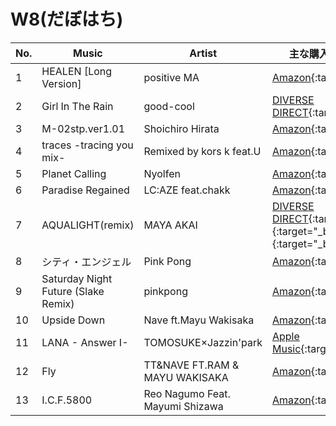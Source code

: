 # W8(だぼはち)

| No. | Music | Artist  | 主な購入・試聴URL|
|-----|-------------------------------------|---------------------------------|-----------------------------------------------------------------------------------------------------------------------------------------------------------------------------------------------------------------------------------------|
| 1| HEALEN [Long Version]| positive MA| [Amazon](https://www.amazon.co.jp/beatmania-7th-MIX-Original-Soundtrack/dp/B000065E4S/ref=sr_1_1?__mk_ja_JP=%E3%82%AB%E3%82%BF%E3%82%AB%E3%83%8A&dchild=1&keywords=beatmania+7th+mix+original+soundtrack&qid=1592729208&s=music&sr=1-1){:target="_blank"}  |
| 2| Girl In The Rain  | good-cool  | [DIVERSE DIRECT](https://diverse.direct/g-c-vibes/gcv-006/){:target="_blank"}|
| 3| M-02stp.ver1.01| Shoichiro Hirata | [Amazon](https://www.amazon.co.jp/beatmania-6th-MIX-ORIGINAL-SOUNDTRACK/dp/B00005O5U3/ref=sr_1_1?__mk_ja_JP=%E3%82%AB%E3%82%BF%E3%82%AB%E3%83%8A&dchild=1&keywords=beatmania+6th+mix&qid=1592729286&s=music&sr=1-1){:target="_blank"} |
| 4| traces -tracing you mix-| Remixed by kors k feat.U  | [Amazon](https://www.amazon.co.jp/beatmania-IIDX-style-Original-Soundtrack/dp/B0000BHZ77/ref=sr_1_fkmr1_1?__mk_ja_JP=%E3%82%AB%E3%82%BF%E3%82%AB%E3%83%8A&dchild=1&keywords=beatmania+9th+mix&qid=1592729313&s=music&sr=1-1-fkmr1){:target="_blank"} |
| 5| Planet Calling | Nyolfen | [Amazon](https://www.amazon.co.jp/dp/B01MU7Y8D3){:target="_blank"}  |
| 6| Paradise Regained | LC:AZE feat.chakk| [Amazon](https://www.amazon.co.jp/dp/B01MU7Y8D3){:target="_blank"}  |
| 7| AQUALIGHT(remix)  | MAYA AKAI  | [DIVERSE DIRECT](https://diverse.direct/diverse-system/dvsp-0217/){:target="_blank"}{:target="_blank"}{:target="_blank"}  |
| 8| シティ・エンジェル| Pink Pong  | [Amazon](https://www.amazon.co.jp/beatmania-IIDX14-GOLD-ORIGINAL-SOUNDTRACK/dp/B004E69MXW/ref=sr_1_1?__mk_ja_JP=%E3%82%AB%E3%82%BF%E3%82%AB%E3%83%8A&dchild=1&keywords=beatmania+gold&qid=1592729434&s=music&sr=1-1){:target="_blank"}  |
| 9| Saturday Night Future (Slake Remix) | pinkpong| [Amazon](https://www.amazon.co.jp/PINK-POPS-pinkpong/dp/B00962LK5C){:target="_blank"} |
| 10  | Upside Down | Nave ft.Mayu Wakisaka  | [Amazon](https://www.amazon.co.jp/dp/B01MU7Y8D3){:target="_blank"} |
| 11  | LANA - Answer I-  | TOMOSUKE×Jazzin'park | [Apple Music](https://music.apple.com/jp/album/tomosuke-jazzinpark-presents-lana/1480879680){:target="_blank"}  |
| 12  | Fly| TT&NAVE FT.RAM & MAYU WAKISAKA  | [Amazon](https://www.amazon.co.jp/encode-TT-NAVE/dp/B00N094MEI){:target="_blank"} |
| 13  | I.C.F.5800  | Reo Nagumo Feat. Mayumi Shizawa | [Amazon](https://www.amazon.co.jp/beatmania-8th-style-Original-Soundtrack/dp/B00007DXS5/ref=sr_1_1?__mk_ja_JP=%E3%82%AB%E3%82%BF%E3%82%AB%E3%83%8A&dchild=1&keywords=beatmania+8th&qid=1592729457&s=music&sr=1-1){:target="_blank"}  |
